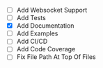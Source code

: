 - [ ] Add Websocket Support
- [ ] Add Tests
- [x] Add Documentation
- [ ] Add Examples
- [ ] Add CI/CD
- [ ] Add Code Coverage
- [ ] Fix File Path At Top Of Files